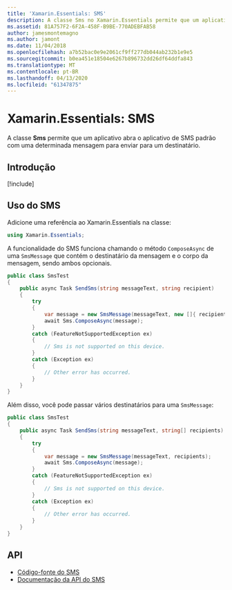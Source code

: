 ```yaml
---
title: 'Xamarin.Essentials: SMS'
description: A classe Sms no Xamarin.Essentials permite que um aplicativo abra o aplicativo de SMS padrão com uma determinada mensagem para enviar para um destinatário.
ms.assetid: 81A757F2-6F2A-458F-B9BE-770ADEBFAB58
author: jamesmontemagno
ms.author: jamont
ms.date: 11/04/2018
ms.openlocfilehash: a7b52bac0e9e2061cf9ff277db044ab232b1e9e5
ms.sourcegitcommit: b0ea451e18504e6267b896732dd26df64ddfa843
ms.translationtype: MT
ms.contentlocale: pt-BR
ms.lasthandoff: 04/13/2020
ms.locfileid: "61347875"
---
```

# <a name="xamarinessentials-sms"></a>Xamarin.Essentials: SMS

A classe **Sms** permite que um aplicativo abra o aplicativo de SMS padrão com uma determinada mensagem para enviar para um destinatário.

## <a name="get-started"></a>Introdução

[!include[](~/essentials/includes/get-started.md)]

## <a name="using-sms"></a>Uso do SMS

Adicione uma referência ao Xamarin.Essentials na classe:

```csharp
using Xamarin.Essentials;
```

A funcionalidade do SMS funciona chamando o método `ComposeAsync` de uma `SmsMessage` que contém o destinatário da mensagem e o corpo da mensagem, sendo ambos opcionais.

```csharp
public class SmsTest
{
    public async Task SendSms(string messageText, string recipient)
    {
        try
        {
            var message = new SmsMessage(messageText, new []{ recipient });
            await Sms.ComposeAsync(message);
        }
        catch (FeatureNotSupportedException ex)
        {
            // Sms is not supported on this device.
        }
        catch (Exception ex)
        {
            // Other error has occurred.
        }
    }
}
```

Além disso, você pode passar vários destinatários para uma `SmsMessage`:

```csharp
public class SmsTest
{
    public async Task SendSms(string messageText, string[] recipients)
    {
        try
        {
            var message = new SmsMessage(messageText, recipients);
            await Sms.ComposeAsync(message);
        }
        catch (FeatureNotSupportedException ex)
        {
            // Sms is not supported on this device.
        }
        catch (Exception ex)
        {
            // Other error has occurred.
        }
    }
}
```

## <a name="api"></a>API

- [Código-fonte do SMS](https://github.com/xamarin/Essentials/tree/master/Xamarin.Essentials/Sms)
- [Documentação da API do SMS](xref:Xamarin.Essentials.Sms)
